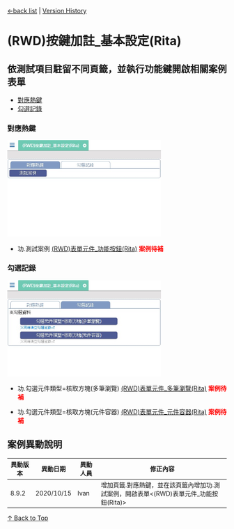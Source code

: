 <div id="head">

[←back list](..\rte_ButtonAnnotation.md) | [Version History](#change-record)
</div>

# (RWD)按鍵加註_基本設定(Rita)

## 依測試項目駐留不同頁籤，並執行功能鍵開啟相關案例表單

* [對應熱鍵](#hotkey)
* [勾選記錄](#chkrecord)

### <div id="hotkey">對應熱鍵</div>

<div style="width:70%;">

![](images/FX999500001768_hotkey.jpg)
</div>

* 功.測試案例 [(RWD)表單元件_功能按鈕(Rita)]() **<font color=#ff0000>案例待補</font>**

### <div id="chkrecord">勾選記錄</div>

<div style="width:70%;">

![](images/FX999500001768_chkrecord.jpg)
</div>

* 功.勾選元件類型=核取方塊(多筆瀏覽) [(RWD)表單元件_多筆瀏覽(Rita)]() **<font color=#ff0000>案例待補</font>**

* 功.勾選元件類型=核取方塊(元件容器) [(RWD)表單元件_元件容器(Rita)]() **<font color=#ff0000>案例待補</font>**

## <div id="change-record">案例異動說明</div>

|異動版本|異動日期|異動人員|修正內容|
|--------|-------|-------|-------|
|8.9.2|2020/10/15|Ivan|增加頁籤.對應熱鍵，並在該頁籤內增加功.測試案例，開啟表單<(RWD)表單元件_功能按鈕(Rita)>|

[↑ Back to Top](#head)